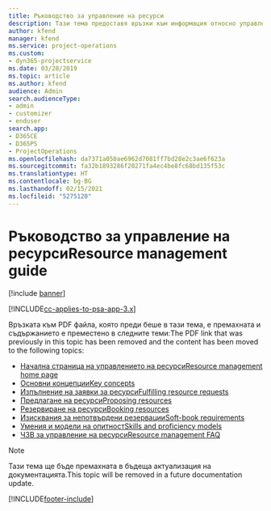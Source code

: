 ```yaml
---
title: Ръководство за управление на ресурси
description: Тази тема предоставя връзки към информация относно управлението на ресурси в Project Service Automation
author: kfend
manager: kfend
ms.service: project-operations
ms.custom:
- dyn365-projectservice
ms.date: 03/28/2019
ms.topic: article
ms.author: kfend
audience: Admin
search.audienceType:
- admin
- customizer
- enduser
search.app:
- D365CE
- D365PS
- ProjectOperations
ms.openlocfilehash: da7371a050ae6962d7081ff7bd28e2c3ae6f623a
ms.sourcegitcommit: fa32b1893286f20271fa4ec4be8fc68bd135f53c
ms.translationtype: HT
ms.contentlocale: bg-BG
ms.lasthandoff: 02/15/2021
ms.locfileid: "5275120"
---
```

# <a name="resource-management-guide"></a><span data-ttu-id="b31ea-103">Ръководство за управление на ресурси</span><span class="sxs-lookup"><span data-stu-id="b31ea-103">Resource management guide</span></span>

[!include [banner](../../includes/psa-now-project-operations.md)]

[!INCLUDE[cc-applies-to-psa-app-3.x](../../includes/cc-applies-to-psa-app-3x.md)]

<span data-ttu-id="b31ea-104">Връзката към PDF файла, която преди беше в тази тема, е премахната и съдържанието е преместено в следните теми:</span><span class="sxs-lookup"><span data-stu-id="b31ea-104">The PDF link that was previously in this topic has been removed and the content has been moved to the following topics:</span></span>

- [<span data-ttu-id="b31ea-105">Начална страница на управлението на ресурси</span><span class="sxs-lookup"><span data-stu-id="b31ea-105">Resource management home page</span></span>](../resource-management-home-page.md)
- [<span data-ttu-id="b31ea-106">Основни концепции</span><span class="sxs-lookup"><span data-stu-id="b31ea-106">Key concepts</span></span>](../reports-key-concepts.md)
- [<span data-ttu-id="b31ea-107">Изпълнение на заявки за ресурси</span><span class="sxs-lookup"><span data-stu-id="b31ea-107">Fulfilling resource requests</span></span>](../resource-management-fulfill-requests.md)
- [<span data-ttu-id="b31ea-108">Предлагане на ресурси</span><span class="sxs-lookup"><span data-stu-id="b31ea-108">Proposing resources</span></span>](../resource-management-propose-resources.md)
- [<span data-ttu-id="b31ea-109">Резервиране на ресурси</span><span class="sxs-lookup"><span data-stu-id="b31ea-109">Booking resources</span></span>](../resource-management-book-resources-scheduleboard.md)
- [<span data-ttu-id="b31ea-110">Изисквания за непотвърдени резервации</span><span class="sxs-lookup"><span data-stu-id="b31ea-110">Soft-book requirements</span></span>](../resource-management-softbook-requirements.md)
- [<span data-ttu-id="b31ea-111">Умения и модели на опитност</span><span class="sxs-lookup"><span data-stu-id="b31ea-111">Skills and proficiency models</span></span>](../resource-management-skills-proficiency.md)
- [<span data-ttu-id="b31ea-112">ЧЗВ за управление на ресурси</span><span class="sxs-lookup"><span data-stu-id="b31ea-112">Resource management FAQ</span></span>](../resource-management-faq.md)

> [!NOTE]
> <span data-ttu-id="b31ea-113">Тази тема ще бъде премахната в бъдеща актуализация на документацията.</span><span class="sxs-lookup"><span data-stu-id="b31ea-113">This topic will be removed in a future documentation update.</span></span> 


[!INCLUDE[footer-include](../../includes/footer-banner.md)]